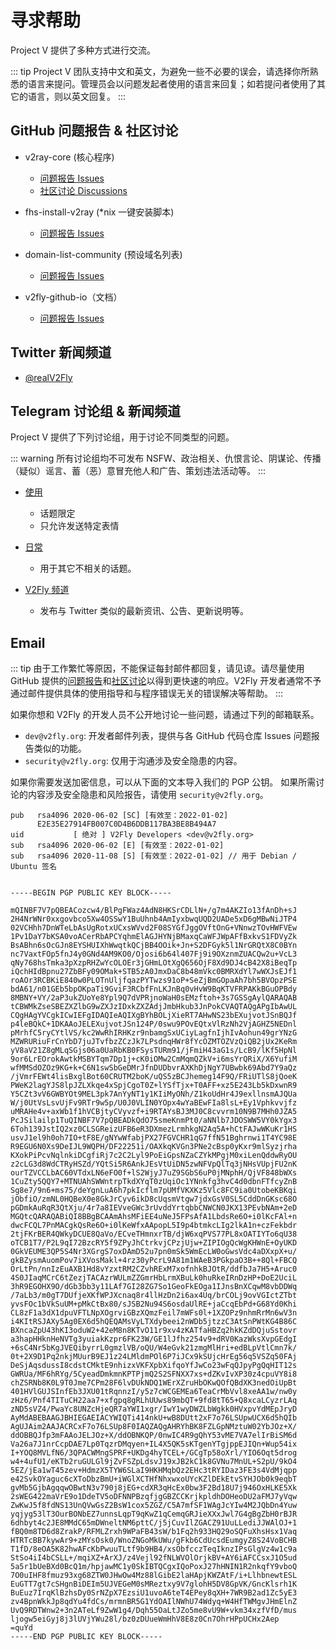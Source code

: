 # 寻求帮助

Project V 提供了多种方式进行交流。

::: tip
Project V 团队支持中文和英文，为避免一些不必要的误会，请选择你所熟悉的语言来提问。管理员会以问题发起者使用的语言来回复；如若提问者使用了其它的语言，则以英文回复。
:::

## GitHub 问题报告 & 社区讨论

* v2ray-core (核心程序)
  - [问题报告 Issues](https://github.com/v2fly/v2ray-core/issues)
  - [社区讨论 Discussions](https://github.com/v2fly/v2ray-core/discussions)

* fhs-install-v2ray (*nix 一键安装脚本)
  - [问题报告 Issues](https://github.com/v2fly/fhs-install-v2ray/issues)

* domain-list-community (预设域名列表)
  - [问题报告 Issues](https://github.com/v2fly/domain-list-community/issues)

* v2fly-github-io（文档）
  - [问题报告 Issues](https://github.com/v2fly/v2fly-github-io/issues)

## Twitter 新闻频道

* [@realV2Fly](https://twitter.com/realV2Fly)

## Telegram 讨论组 & 新闻频道

Project V 提供了下列讨论组，用于讨论不同类型的问题。

::: warning
所有讨论组均不可发布 NSFW、政治相关、仇恨言论、阴谋论、传播（疑似）谣言、蓄（恶）意冒充他人和广告、策划违法活动等。
:::

* [使用](https://t.me/v2fly_chat)
  * 话题限定
  * 只允许发送特定表情
  
* [日常](https://t.me/joinchat/JiDjBEzQFLNeBl_-JUrm_A)
  * 用于其它不相关的话题。

* [V2Fly 频道](https://t.me/v2fly) 
  * 发布与 Twitter 类似的最新资讯、公告、更新说明等。

## Email

::: tip
由于工作繁忙等原因，不能保证每封邮件都回复，请见谅。请尽量使用 GitHub 提供的[问题报告](https://github.com/v2fly/v2ray-core/issues)和[社区讨论](https://github.com/v2fly/v2ray-core/discussions)以得到更快速的响应。V2Fly 开发者通常不予通过邮件提供具体的使用指导和与程序错误无关的错误解决等帮助。
:::

如果你想和 V2Fly 的开发人员不公开地讨论一些问题，请通过下列的邮箱联系。

* `dev@v2fly.org`: 开发者邮件列表，提供与各 GitHub 代码仓库 Issues 问题报告类似的功能。
* `security@v2fly.org`: 仅用于沟通涉及安全隐患的内容。

如果你需要发送加密信息，可以从下面的文本导入我们的 PGP 公钥。
如果所需讨论的内容涉及安全隐患和风险报告，请使用 `security@v2fly.org`。

```
pub   rsa4096 2020-06-02 [SC] [有效至：2022-01-02]
      E2E35E27914FB007C0D4B6DDB117BA3BE8B494A7
uid           [ 绝对 ] V2Fly Developers <dev@v2fly.org>
sub   rsa4096 2020-06-02 [E] [有效至：2022-01-02]
sub   rsa4096 2020-11-08 [S] [有效至：2022-01-02] // 用于 Debian / Ubuntu 签名


-----BEGIN PGP PUBLIC KEY BLOCK-----

mQINBF7V7pQBEACozcw4/BlPgFWaz4AdN8HKSrCDLlN+/g7m4AKZIo13fAnDh+sJ
2H4NrWNr0xxgovbco5Xw4OSSwY1BuUhnb4AmIyxbwqUQD2UADe5xD6gMBwNiJTP4
02VCHhh7DnWTeLbAsUgRotxUCxsWVvd2F08SYGfJggOVftOnG+VNnwzTOvHWFVEw
1Pv1DaY7bKSA0voACerRbAPCYqhmElAGJHYNjBMaxqCaWFJWpAFfBxkvS1FDVyZk
BsABhn6sOcGJn8EYSHUIXhWwqtkQCjBB4OOik+Jn+S2DFGyk5l1NrGRQtX8C0BYn
nc7VaxtFOp5fnJ4y0GNd4AM9KO0/Ojosi6b64l407Fj9i9OXznmZUACQw2u+VcL3
qNy768hsTmka3pXzpRHZwYcOLOEr3jGHmLOtXgQ656OjF8Xd9DJ4cB42X8iBeqTp
iQchHIdBpnu27ZbBFy09OMak+STB5zA0JmxDaC8b48mVkc0BMRXdYl7wWXJsEJf1
roAOr3RCBKiE840w0PLOTnUljfqazPYTwzs91oP+SeZjBmGOpaAh7bh5BVOpzPSE
bdA61/n01GEb5bpOKpaTi9GviF3RCbfFnLKJnBq0vHvW9BqKTVFRPAKkBGuOPBdy
8MBNY+VY/2aP3ukZUoYe8Ypl9Q7dVPRjnoWaH0sEMzftoh+3s7GSSgAylQARAQAB
tCBWMkZseSBEZXZlbG9wZXJzIDxkZXZAdjJmbHkub3JnPokCVAQTAQgAPgIbAwUL
CQgHAgYVCgkICwIEFgIDAQIeAQIXgBYhBOLjXieRT7AHwNS23bEXujvotJSnBQJf
p4leBQkC+1DKAAoJELEXujvotJSn124P/0swu9POvEQtxVlRzNh2VjAGHZ5NEDnl
pMrhfC5ryCYtlVS/kc2WwRhIRHKzr9nbamgSxUCiyLagfnIjhIvAohun49grYNzG
MZWRURiuFrCnYbD7juJTvfbzZCzJk7LPsdnqHWr8fYcOZMTOZVzQiQB2jUx2KeRm
yV8aV21Z8gMLqSGjs06a0UaRbKB0FSysTURm91/jFmiH43aG1s/LcB9/lKf5HpNl
9or6LrEOrokAwtkMSBYTqm7Dp1j+cK0iOMw2CmMqmQZkV+i6msYrQRiX/X6YufiM
wfMMSdOZOz9KG+k+C6N1swSbGeDMrJfnDUDbvrAXKhDjNgY7UBwbk69Abd7Y9aQz
/jVmrFEWt4lisBxglBot60CRUTM2boK/uQS5zBCJhemeg14F9Q/FRiUTlS8jQoeK
PWeK2lagYJS8lpJZLXkqe4xSpjCgoT0Z+lYSfTjx+T0AFF+xz5E243Lb5kDxwnR9
Y5CZt3vV6GWBYOt9MEL3pk7AnYyNT1y1KIiMyONh/Z1koUdHr4J9exllnsmAJQUa
W/j0UtVsLsvUjFv9RTr9w5p/U0J0VLIN0YOpx4wYaBEwFIa8lsL+Ey1Vphkvvjfz
uMRAHe4v+axWb1f1hVCBjtyCVyvzf+i9RTAYsBJ3MJ0C8cvvrm10N9B7MHh0JZA5
PcJSilailp1TuQINBF7V7pQBEADkQdO75smeKnmPt0/aNNlb7JDOSWW5VY0kYgx3
6Toh139JstIQ2xz0CLSGReizUFB6eR3DXmezLrmhkgN2Aq5A+hCtFAJwWKuKr1HS
usvJ1el9h0oh7IO+tF8E/gNYwWfabjPX27FGVCHR1qG7ffN51Bghrnwi1T4YC98E
R9EGU6N0Xs9DeIJL9WQPH/DF22251i/OAXkqKVGn3PNe2cBsp0yKxr9mlSyzjrha
KXokPiPcvNqlnkiDCgfiRj7c2C2Lyl9PoEiGpsNZaCZYkMPgjM0xiLenQddwRyOU
z2cLG3d8WdCTRyHSZd/YQtSi5R6AnkJEsVtUiDN5zwNFVpQlTq3jNHsVUpjFU2nK
ourTZVCCLbAC60VTdxLN6eFO0f+lS2WjyJ7uZ9SGbS6uP0jMNphH/QjVF848bWXs
1CuZty5QQY7+MTNUAhSWWntrpTkdXYqT0zUqiOc1YNnkfg3hvC4d0dbnFTfcyZnB
Sg8e7/9n6+ms75/deYgnLuA6h7pkIcflm7pUMfVKXKz5Vlc8FC9ia0UtobeKBKqi
jObfiO/zmNL0HQBeX0e8GkJrCyv6ikD8cUqsmVtgw7jdxGsV0SL5CddDnGKsc68O
pGDmkAuRqR3QtXju/4r7a8IEVveGWc3rUvddYrtqbbCNWCN0JKX13PEvbNAm+2eD
MGQtcQARAQABiQI8BBgBCAAmAhsMFiEE4uNeJ5FPsAfA1LbdsRe6O+i0lKcFAl+n
dwcFCQL7PnMACgkQsRe6O+i0lKeWfxAApopL5I9p4btmkcLIg2lkA1n+czFekbdr
2tjFKrBER4QWkyDCUE8QaVo/ECveTHmnxrTB/djW6xqPVS77PL8xOATIYTo6qU38
oTCB1T7/P2L9qI72BzcRY5f9ZPyJhCtrkvjCPzjUjw+ZIPIOgQcWgKHWnE+OyUKD
0GkVEUME3QP5S4Nr3XGrgS7oxDAmD52u7pn0mSk5WmEcLW0oGwsVdc4aDXxpX+u/
gkBZysmAuomPov7iXVosMakl+4rz30yPcrL9A81m1WAeB3PGkpaO3B++8Ql+FBCQ
OrLtPn/nnIzEuAXB1Hd8vYzxtRM2CZvhRExM7xofnhkBJOtR/ddfbJa7H5+Aruc0
4S0JIaqMCrC6tZezjTACAzrWULmZZGmrHbLrmXBuLk0huRkeIRnDzHP+DoE2UciL
3hR9EGOHX9O/dGb3bb3y11LAf7GI28ZG7So1GeoFkEOga1IJnsBnXCqwM8vbDDWq
/7aLb3/m0gT7DUfjeXKfWPJXcnaq8r4llHzDn2i6ax4Uq/brCOLj9ovVGIctZTbt
yvsFOc1bVkSuUM+pMkCtBx80/sJSB2Nu94S6osdaUlRE+jaCcqEbPd+G68Yd0Khi
CL8zF1a3dX1dpuVFTLNpXOgrviGBzXQmzFeil7mWFs0l+1XZOPz9nhmRrMn6wV3n
i4KItRSJAXy5Ag0EX6d5hQEQAMsVyLTXdybeei2nWDb5jtzzC3AtSnPWtKG4B86C
BXncaZpU43hKI3oduW2+42eM8n8KTvO11r9xv4zKATfaHBZq2hkKZdDQjuSstovr
a3hapHHknHeNVTg3yuiakKzpr6FK23W/GE1lJfhz254v9+dRV0KazWksXvpGEdgI
+6sC4Nr5bKgJVEQibyrrL0gmzlVB/oQU/W4eGvk21zmgMlHri+edBLpVtlCmn7k/
0t+2X9D1Pq2nkjMUurB9EJ1z24LMldmPOl6P7iJCx9kSUjcHrEg56q5VSZq50FAj
DeSjAqsdussI8cdstCMktE9nhizxVKFXpbXifqoYfJwCo23wFqQJpyPgQqHIT12s
GWRUa/MF6hRYg/5CyeadDmkmnKPTPjmQ2S2SFNXX7xs+dZKvIvXP30z4cpuVY8i8
chZSRNb8K0L9T0Jme7CPm28F6lvDUkNDQ1WErXZruHbOKwQOfQBdXK3nedOiUpBt
401HVlGUJSInfEb3JXU01tRqnnzI/y5z7cWCGEMEa6TeaCrMbVvl8xeAA1w/nw0y
zHz6/Pnf4TITuCH22aa7+xfgpq8gRLhUUws89mbQT+9fd8tT65+Q8xcaLCyzrLAq
zND5sVZ4/PwaYc8UNZcHjeQR7aYWI1xgr/IwY1wyDWZLbWgkk0HVxpvYdMEpJryD
AyMdABEBAAGJBHIEGAEIACYWIQTi414nkU+wB8DUtt2xF7o76LSUpwUCX6d5hQIb
AgUJAim2AAJACRCxF7o76LSUp8F0IAQZAQgAHRYhBK8FZLGpNMztuW02YbJOz+X/
ddOBBQJfp3mFAAoJELJOz+X/ddOBNKQP/0nwIC4R9gQhY53vME7VA7elIrBiSM6d
Va26a7J1nrCcpDAE7Lp0TqzrDMqyen+IL4X5QK5sKTgenYTgjppEJIQn+Wup54ix
I+YOQ8MVLfN6/3QPACWMngSPRF+UKDg4hyTCEL+/GCgTp58oXrl/YIO6Oqt5drog
w4+4ufU1/eKTb2ruGULGl9jZvFSZpLdsvJ19xJB2kC1k8GVNu7MnUL+S2pU/9kO4
5EZ/jEa1wT45zev+HdmzX5TYW6SLaI9HKHMqbQz2EHc3tRYIDaz3FE3s4VdMjqpp
e42SvkOYaguc6cXToDbzBmU+iWGlXCTHfNhxwxoUYcKZlDEkEtvSYHJOb0k9eqbT
gvMb5GjbAgqqwOBwtN3v790j8jEG+cdXR3qHcEx0bw3F2Bd18U7j946OxHLKE5Xk
2sWEG422maVrE9o1DdeTV5oDFNNPBzqfjgGBZCCKrjkpldhDOHeoDU2aFMJ7yVqw
ZwKwJ5f8fdNS13UnQVwGsZ2BsW1cox5ZGZ/C5A7mfSF1WAgJcYIw4M2JQbDn4Yuw
yqjyg53lT3OurBONbEZ7unnsLqpT9qKwZ1qCemqGRJieXXxJwl7G4gBgZbH0rBJR
6dhbyt4c2JE8MMdC65mDWneltNM6pttC/j5jCuvIlZGACZ91UuLLediJJWAlOJ+1
fBQ0m8TD6d8ZrakP/RFMLZrxh9WPaFB43sW/b1Fq2h933HQ29oSQFuXhsHsx1Vaq
HTRTcBB7kywAr9+zMYsOsk0/WnoZNGoMkUWu/gFkb6CdUcsdEumgyZ8S24VoBCHB
T1fD/8eOA5K82hwAFcKbPwuuTLtf9b9HB4/xsObfcczTeqIknzIPsGlgVz4w1c9a
StSo4iI4bCSLL+/mqiXZ+ArXJ/z4Vejl92fNLWVOlOrjkBV+AY6iAFCCsxJ1O5ud
5a5r1bUeBXd0BcQ1m/hpjawMC1y0SkIBTQCgxIQoPoxJ27hHNIN1R2nkqfY9vboQ
7O0uIHF8fmuz93xg68ZTW0JHwOw4Mz88lGibE2laHApjKWZAtF/i+LlhbnewtESL
EuGTT7gt7cSHgnBiDEIm5UJVEGeM0sMReztxy9V7glohH5DV8GpVK/GncKlsrh1K
BuEuz7IrqKlBzhsDy0SrNZpX7EzsiU1uvoA6teT4EPey8qXH+7WR9B2ad1Zc5yE3
zv4BpnWkkJp8qdYu4fdCs/mrmnBR5G1YdOAIlNWhU74Wdyq+W4HfTWMgvJHmElnZ
UvQ9RDTWnw2+3n2ATeLf9ZwW1g4/Dqh55OaLtJZo5me8vU9W+vkm34xzfVfD/mus
ljogw5eiGyj8j3lUVjYWu28l/bz0zDUueWmHhV8E8z0Cn7OhrHPpUCHx2Aep
=quYd
-----END PGP PUBLIC KEY BLOCK-----


```
